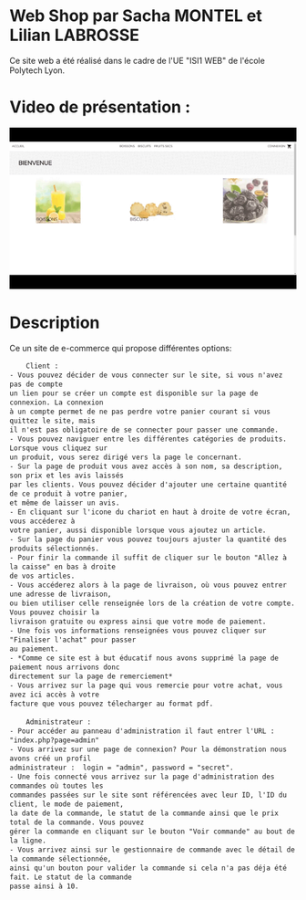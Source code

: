 # Web Shop par Sacha MONTEL et Lilian LABROSSE

Ce site web a été réalisé dans le cadre de l'UE "ISI1 WEB" de l'école Polytech Lyon.

# Video de présentation : 
![](webshop-presentation.gif)

# Description

Ce un site de e-commerce qui propose différentes options:

        Client :
    - Vous pouvez décider de vous connecter sur le site, si vous n'avez pas de compte
    un lien pour se créer un compte est disponible sur la page de connexion. La connexion
    à un compte permet de ne pas perdre votre panier courant si vous quittez le site, mais
    il n'est pas obligatoire de se connecter pour passer une commande.
    - Vous pouvez naviguer entre les différentes catégories de produits. Lorsque vous cliquez sur
    un produit, vous serez dirigé vers la page le concernant.
    - Sur la page de produit vous avez accès à son nom, sa description, son prix et les avis laissés 
    par les clients. Vous pouvez décider d'ajouter une certaine quantité de ce produit à votre panier,
    et même de laisser un avis.
    - En cliquant sur l'icone du chariot en haut à droite de votre écran, vous accéderez à 
    votre panier, aussi disponible lorsque vous ajoutez un article.
    - Sur la page du panier vous pouvez toujours ajuster la quantité des produits sélectionnés.
    - Pour finir la commande il suffit de cliquer sur le bouton "Allez à la caisse" en bas à droite
    de vos articles.
    - Vous accéderez alors à la page de livraison, où vous pouvez entrer une adresse de livraison,
    ou bien utiliser celle renseignée lors de la création de votre compte. Vous pouvez choisir la
    livraison gratuite ou express ainsi que votre mode de paiement.
    - Une fois vos informations renseignées vous pouvez cliquer sur "Finaliser l'achat" pour passer 
    au paiement.
    - *Comme ce site est à but éducatif nous avons supprimé la page de paiement nous arrivons donc 
    directement sur la page de remerciement*
    - Vous arrivez sur la page qui vous remercie pour votre achat, vous avez ici accès à votre 
    facture que vous pouvez télecharger au format pdf.

        Administrateur :
    - Pour accéder au panneau d'administration il faut entrer l'URL : "index.php?page=admin"
    - Vous arrivez sur une page de connexion? Pour la démonstration nous avons créé un profil 
    administrateur :  login = "admin", password = "secret".
    - Une fois connecté vous arrivez sur la page d'administration des commandes où toutes les 
    commandes passées sur le site sont référencées avec leur ID, l'ID du client, le mode de paiement, 
    la date de la commande, le statut de la commande ainsi que le prix total de la commande. Vous pouvez 
    gérer la commande en cliquant sur le bouton "Voir commande" au bout de la ligne.
    - Vous arrivez ainsi sur le gestionnaire de commande avec le détail de la commande sélectionnée, 
    ainsi qu'un bouton pour valider la commande si cela n'a pas déja été fait. Le statut de la commande 
    passe ainsi à 10.

